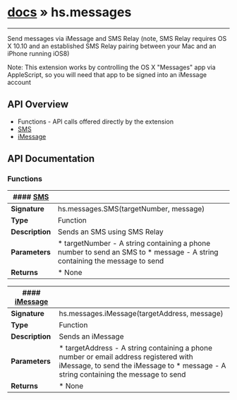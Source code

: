 # [docs](index.md) » hs.messages
---

Send messages via iMessage and SMS Relay (note, SMS Relay requires OS X 10.10 and an established SMS Relay pairing between your Mac and an iPhone running iOS8)

Note: This extension works by controlling the OS X "Messages" app via AppleScript, so you will need that app to be signed into an iMessage account

## API Overview
* Functions - API calls offered directly by the extension
 * [SMS](#SMS)
 * [iMessage](#iMessage)

## API Documentation

### Functions

| #### [SMS](#SMS)    |                                                                           |
| --------------------------------------------|---------------------------------------------------------------------------|
| **Signature**                               | hs.messages.SMS(targetNumber, message)                                                            |
| **Type**                                    | Function                                                           |
| **Description**                             | Sends an SMS using SMS Relay                                                           |
| **Parameters**                              |  * targetNumber - A string containing a phone number to send an SMS to * message - A string containing the message to send         |
| **Returns**                                 |  * None                  |

| #### [iMessage](#iMessage)    |                                                                           |
| --------------------------------------------|---------------------------------------------------------------------------|
| **Signature**                               | hs.messages.iMessage(targetAddress, message)                                                            |
| **Type**                                    | Function                                                           |
| **Description**                             | Sends an iMessage                                                           |
| **Parameters**                              |  * targetAddress - A string containing a phone number or email address registered with iMessage, to send the iMessage to * message - A string containing the message to send         |
| **Returns**                                 |  * None                  |

